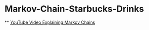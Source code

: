 # Markov-Chain-Starbucks-Drinks

** [YouTube Video Explaining Markov Chains](https://www.youtube.com/watch?v=prZMpThbU3E)
